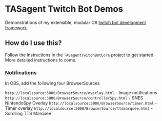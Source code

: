# TASagent Twitch Bot Demos

Demonstrations of my extensible, modular C# [twitch bot development framework](https://github.com/TASagent/TASagentTwitchBotCore).

## How do I use this?

Follow the instructions in the `TASagentTwitchBotCore` project to get started.  More detailed instructions to come.

### Notifications

In OBS, add the following four BrowserSources

`http://localsource:5000/BrowserSource/overlay.html` - Image notifications
`http://localsource:5000/BrowserSource/controllerSpy.html` - SNES NintendoSpy Overlay
`http://localsource:5000/BrowserSource/timer.html` - Timer overlay
`http://localsource:5000/BrowserSource/ttsmarquee.html` - Scrolling TTS Marquee
